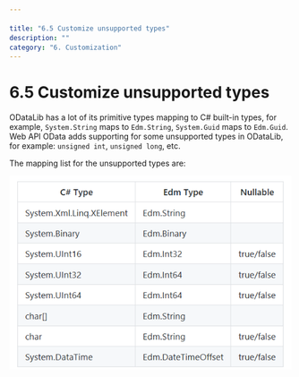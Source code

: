 ```yaml
---

title: "6.5 Customize unsupported types"
description: ""
category: "6. Customization"
---
```

# 6.5 Customize unsupported types

ODataLib has a lot of its primitive types mapping to C# built-in types, for example, `System.String` maps to `Edm.String`, `System.Guid` maps to `Edm.Guid`.
Web API OData adds supporting for some unsupported types in ODataLib, for example: `unsigned int`, `unsigned long`, etc.
 
The mapping list for the unsupported types are:

![](../assets/06-05-typemapping.png)

